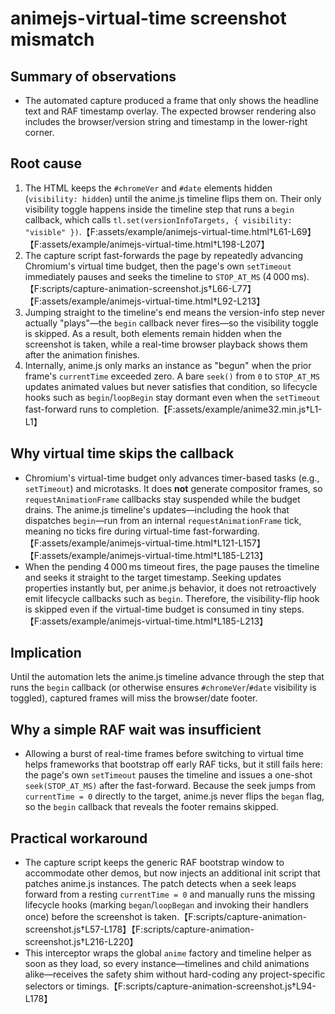 # animejs-virtual-time screenshot mismatch

## Summary of observations
- The automated capture produced a frame that only shows the headline text and RAF timestamp overlay. The expected browser rendering also includes the browser/version string and timestamp in the lower-right corner.

## Root cause
1. The HTML keeps the `#chromeVer` and `#date` elements hidden (`visibility: hidden`) until the anime.js timeline flips them on. Their only visibility toggle happens inside the timeline step that runs a `begin` callback, which calls `tl.set(versionInfoTargets, { visibility: "visible" })`.【F:assets/example/animejs-virtual-time.html†L61-L69】【F:assets/example/animejs-virtual-time.html†L198-L207】
2. The capture script fast-forwards the page by repeatedly advancing Chromium's virtual time budget, then the page's own `setTimeout` immediately pauses and seeks the timeline to `STOP_AT_MS` (4 000 ms).【F:scripts/capture-animation-screenshot.js†L66-L77】【F:assets/example/animejs-virtual-time.html†L92-L213】
3. Jumping straight to the timeline's end means the version-info step never actually "plays"—the `begin` callback never fires—so the visibility toggle is skipped. As a result, both elements remain hidden when the screenshot is taken, while a real-time browser playback shows them after the animation finishes.
4. Internally, anime.js only marks an instance as "begun" when the prior frame's `currentTime` exceeded zero. A bare `seek()` from `0` to `STOP_AT_MS` updates animated values but never satisfies that condition, so lifecycle hooks such as `begin`/`loopBegin` stay dormant even when the `setTimeout` fast-forward runs to completion.【F:assets/example/anime32.min.js†L1-L1】

## Why virtual time skips the callback
- Chromium's virtual-time budget only advances timer-based tasks (e.g., `setTimeout`) and microtasks. It does **not** generate compositor frames, so `requestAnimationFrame` callbacks stay suspended while the budget drains. The anime.js timeline's updates—including the hook that dispatches `begin`—run from an internal `requestAnimationFrame` tick, meaning no ticks fire during virtual-time fast-forwarding.【F:assets/example/animejs-virtual-time.html†L121-L157】【F:assets/example/animejs-virtual-time.html†L185-L213】
- When the pending 4 000 ms timeout fires, the page pauses the timeline and seeks it straight to the target timestamp. Seeking updates properties instantly but, per anime.js behavior, it does not retroactively emit lifecycle callbacks such as `begin`. Therefore, the visibility-flip hook is skipped even if the virtual-time budget is consumed in tiny steps.【F:assets/example/animejs-virtual-time.html†L185-L213】

## Implication
Until the automation lets the anime.js timeline advance through the step that runs the `begin` callback (or otherwise ensures `#chromeVer`/`#date` visibility is toggled), captured frames will miss the browser/date footer.

## Why a simple RAF wait was insufficient
- Allowing a burst of real-time frames before switching to virtual time helps frameworks that bootstrap off early RAF ticks, but it still fails here: the page's own `setTimeout` pauses the timeline and issues a one-shot `seek(STOP_AT_MS)` after the fast-forward. Because the seek jumps from `currentTime = 0` directly to the target, anime.js never flips the `began` flag, so the `begin` callback that reveals the footer remains skipped.

## Practical workaround
- The capture script keeps the generic RAF bootstrap window to accommodate other demos, but now injects an additional init script that patches anime.js instances. The patch detects when a seek leaps forward from a resting `currentTime = 0` and manually runs the missing lifecycle hooks (marking `began`/`loopBegan` and invoking their handlers once) before the screenshot is taken.【F:scripts/capture-animation-screenshot.js†L57-L178】【F:scripts/capture-animation-screenshot.js†L216-L220】
- This interceptor wraps the global `anime` factory and timeline helper as soon as they load, so every instance—timelines and child animations alike—receives the safety shim without hard-coding any project-specific selectors or timings.【F:scripts/capture-animation-screenshot.js†L94-L178】
